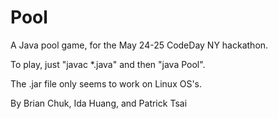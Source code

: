 Pool
=============
A Java pool game, for the May 24-25 CodeDay NY hackathon.

To play, just "javac *.java" and then "java Pool".

The .jar file only seems to work on Linux OS's.

By Brian Chuk, Ida Huang, and Patrick Tsai
